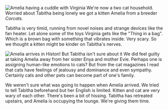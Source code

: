 ![Amelia having a cuddle with Virginia](cuddle.JPG)
We're now a two cat household. Worried about Tabitha being lonely we got a kitten Amelia from a breeder
*Corcats*.

Tabitha is very timid, running from novel noises and strange devices like the fan heater. Let alone some of the toys Virginia gets like the "Thing in a bag". Which is a brown bag with something that vibrates inside. Very scary. So we thought a kitten might be kinder on Tabitha's nerves.

![Amelia arrives in Histon! But Tabitha isn't sure about it](arrival.JPG)
We did feel guilty at taking Amelia away from her sister Enya and mother Evie. Perhaps one is assigning human-like emotions to cats? But from the cat magazines I read that cats have feelings of jealousy and dominance and even sympathy. Certainly cats and other pets can become part of one's family.

We weren't sure what was going to happen when Amelia arrived. We tried to tell Tabitha beforehand but her English is limited. Kitten and cat are very wary of each other. There's been a bit of hissing. Tabitha has retreated upstairs, and Amelia is occupying the lounge. We're giving them time.
